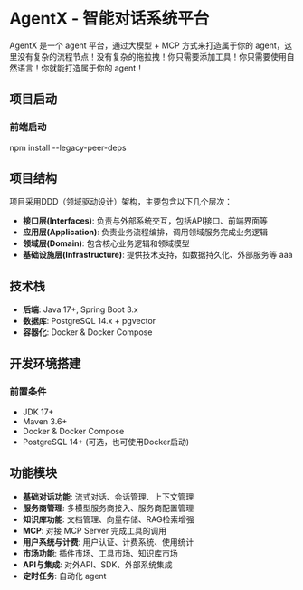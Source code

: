 # AgentX - 智能对话系统平台

AgentX 是一个 agent 平台，通过大模型 + MCP 方式来打造属于你的 agent，这里没有复杂的流程节点！没有复杂的拖拉拽！你只需要添加工具！你只需要使用自然语言！你就能打造属于你的 agent！

## 项目启动
### 前端启动

npm install --legacy-peer-deps

## 项目结构

项目采用DDD（领域驱动设计）架构，主要包含以下几个层次：

- **接口层(Interfaces)**: 负责与外部系统交互，包括API接口、前端界面等
- **应用层(Application)**: 负责业务流程编排，调用领域服务完成业务逻辑
- **领域层(Domain)**: 包含核心业务逻辑和领域模型
- **基础设施层(Infrastructure)**: 提供技术支持，如数据持久化、外部服务等  aaa

## 技术栈

- **后端**: Java 17+, Spring Boot 3.x
- **数据库**: PostgreSQL 14.x + pgvector
- **容器化**: Docker & Docker Compose

## 开发环境搭建

### 前置条件

- JDK 17+
- Maven 3.6+
- Docker & Docker Compose
- PostgreSQL 14+ (可选，也可使用Docker启动)

## 功能模块

- **基础对话功能**: 流式对话、会话管理、上下文管理
- **服务商管理**: 多模型服务商接入、服务商配置管理
- **知识库功能**: 文档管理、向量存储、RAG检索增强
- **MCP**: 对接 MCP Server 完成工具的调用
- **用户系统与计费**: 用户认证、计费系统、使用统计
- **市场功能**: 插件市场、工具市场、知识库市场
- **API与集成**: 对外API、SDK、外部系统集成
- **定时任务**: 自动化 agent
